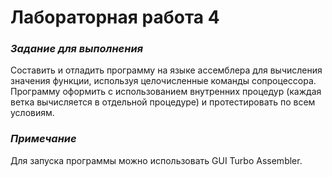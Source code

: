 # Лабораторная работа 4
### *Задание для выполнения*
Составить и отладить программу на языке ассемблера для вычисления значения функции, используя целочисленные команды сопроцессора. Программу оформить с использованием внутренних процедур (каждая ветка вычисляется в отдельной процедуре) и протестировать по всем условиям. 

### *Примечание*
Для запуска программы можно использовать GUI Turbo Assembler.

